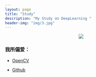 ```yaml
---
layout: page
title: "Study"
description: "My Study on DeepLearning "
header-img: "img/3.jpg"
---
```



<center>
    <p><img src="https://github.com/limbo0000/limbo/blob/master/img/favicon.ico" align="center"></p>
</center>


### 我所偏爱：


- [OpenCV](http://opencv.org/)

- [Github](https://github.com/)


